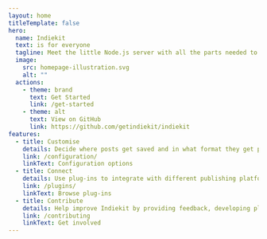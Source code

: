 ```yaml
---
layout: home
titleTemplate: false
hero:
  name: Indiekit
  text: is for everyone
  tagline: Meet the little Node.js server with all the parts needed to publish content to your personal website and share it on social networks.
  image:
    src: homepage-illustration.svg
    alt: ""
  actions:
    - theme: brand
      text: Get Started
      link: /get-started
    - theme: alt
      text: View on GitHub
      link: https://github.com/getindiekit/indiekit
features:
  - title: Customise
    details: Decide where posts get saved and in what format they get published. Customise the web interface to your language.
    link: /configuration/
    linkText: Configuration options
  - title: Connect
    details: Use plug-ins to integrate with different publishing platforms and syndicate content to third-party networks.
    link: /plugins/
    linkText: Browse plug-ins
  - title: Contribute
    details: Help improve Indiekit by providing feedback, developing plug-ins or adding a new localisation.
    link: /contributing
    linkText: Get involved
---
```

